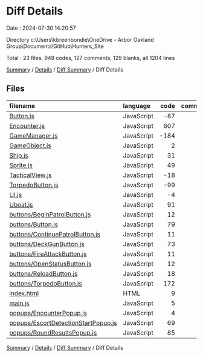 # Diff Details

Date : 2024-07-30 14:20:57

Directory c:\\Users\\kbreenbondie\\OneDrive - Arbor Oakland Group\\Documents\\GitHub\\Hunters_Site

Total : 23 files,  948 codes, 127 comments, 129 blanks, all 1204 lines

[Summary](results.md) / [Details](details.md) / [Diff Summary](diff.md) / Diff Details

## Files
| filename | language | code | comment | blank | total |
| :--- | :--- | ---: | ---: | ---: | ---: |
| [Button.js](/Button.js) | JavaScript | -87 | -7 | -20 | -114 |
| [Encounter.js](/Encounter.js) | JavaScript | 607 | 59 | 70 | 736 |
| [GameManager.js](/GameManager.js) | JavaScript | -184 | -26 | -21 | -231 |
| [GameObject.js](/GameObject.js) | JavaScript | 2 | 0 | 0 | 2 |
| [Ship.js](/Ship.js) | JavaScript | 31 | 1 | 7 | 39 |
| [Sprite.js](/Sprite.js) | JavaScript | 49 | 13 | 15 | 77 |
| [TacticalView.js](/TacticalView.js) | JavaScript | -18 | 29 | 7 | 18 |
| [TorpedoButton.js](/TorpedoButton.js) | JavaScript | -99 | -17 | -8 | -124 |
| [UI.js](/UI.js) | JavaScript | -4 | 1 | -1 | -4 |
| [Uboat.js](/Uboat.js) | JavaScript | 91 | 4 | 8 | 103 |
| [buttons/BeginPatrolButton.js](/buttons/BeginPatrolButton.js) | JavaScript | 12 | 1 | 2 | 15 |
| [buttons/Button.js](/buttons/Button.js) | JavaScript | 79 | 14 | 13 | 106 |
| [buttons/ContinuePatrolButton.js](/buttons/ContinuePatrolButton.js) | JavaScript | 11 | 1 | 2 | 14 |
| [buttons/DeckGunButton.js](/buttons/DeckGunButton.js) | JavaScript | 73 | 6 | 8 | 87 |
| [buttons/FireAttackButton.js](/buttons/FireAttackButton.js) | JavaScript | 11 | 1 | 2 | 14 |
| [buttons/OpenStatusButton.js](/buttons/OpenStatusButton.js) | JavaScript | 12 | 1 | 2 | 15 |
| [buttons/ReloadButton.js](/buttons/ReloadButton.js) | JavaScript | 18 | 1 | 5 | 24 |
| [buttons/TorpedoButton.js](/buttons/TorpedoButton.js) | JavaScript | 172 | 25 | 8 | 205 |
| [index.html](/index.html) | HTML | 9 | 2 | 3 | 14 |
| [main.js](/main.js) | JavaScript | 5 | 3 | 4 | 12 |
| [popups/EncounterPopup.js](/popups/EncounterPopup.js) | JavaScript | 4 | 1 | -1 | 4 |
| [popups/EscortDetectionStartPopup.js](/popups/EscortDetectionStartPopup.js) | JavaScript | 69 | 7 | 13 | 89 |
| [popups/RoundResultsPopup.js](/popups/RoundResultsPopup.js) | JavaScript | 85 | 7 | 11 | 103 |

[Summary](results.md) / [Details](details.md) / [Diff Summary](diff.md) / Diff Details